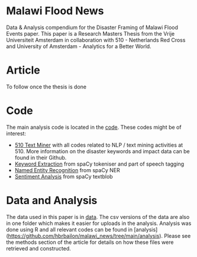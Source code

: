 # Malawi Flood News

Data & Analysis compendium for the Disaster Framing of Malawi Flood Events paper. This paper is a Research Masters Thesis from the Vrije Universiteit Amsterdam in collaboration with 510 - Netherlands Red Cross and University of Amsterdam - Analytics for a Better World. 

# Article
To follow once the thesis is done

# Code
The main analysis code is located in the [code](https://github.com/hbrbailon/malawi_news/tree/main/code). These codes might be of interest:
* [510 Text Miner](https://github.com/rodekruis/text_mining/tree/master/scrape_newspapers) with all codes related to NLP / text mining activities at 510. More information on the disaster keywords and impact data can be found in their Github.
* [Keyword Extraction](https://github.com/hbrbailon/malawi_news/blob/main/code/keyword_extraction.ipynb) from spaCy tokeniser and part of speech tagging
* [Named Entity Recognition](https://github.com/hbrbailon/malawi_news/blob/main/code/ner.ipynb) from spaCy NER
* [Sentiment Analysis](https://github.com/hbrbailon/malawi_news/blob/main/code/sentiment.ipynb) from spaCy textblob

# Data and Analysis
The data used in this paper is in [data](https://github.com/hbrbailon/malawi_news/tree/main/data). The csv versions of the data are also in one folder which makes it easier for uploads in the analysis. Analysis was done using R and all relevant codes can be found in [analysis] (https://github.com/hbrbailon/malawi_news/tree/main/analysis). Please see the methods section of the article for details on how these files were retrieved and constructed. 




